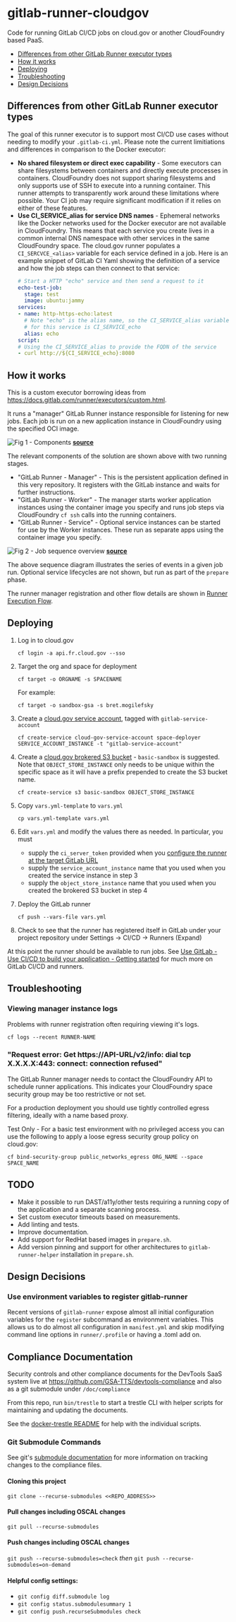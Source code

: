 # gitlab-runner-cloudgov
Code for running GitLab CI/CD jobs on cloud.gov or another CloudFoundry based
PaaS.


* [Differences from other GitLab Runner executor types](#differences-from-other-gitlab-runner-executor-types)
* [How it works](#how-it-works)
* [Deploying](#deploying)
* [Troubleshooting](#troubleshooting)
* [Design Decisions](#design-decisions)


## Differences from other GitLab Runner executor types

The goal of this runner executor is to support most CI/CD use cases without
needing to modify your `.gitlab-ci.yml`. Please note the current limitiations
and differences in comparison to the Docker executor:

* __No shared filesystem or direct exec capability__ - Some
  executors can share filesystems between containers and directly execute processes
  in containers. CloudFoundry does not support sharing filesystems and only supports
  use of SSH to execute into a running container. This runner attempts to transparently
  work around these limitations where possible. Your CI job may require significant
  modification if it relies on either of these features.
* __Use CI_SERVICE_alias for service DNS names__ - Ephemeral networks like the Docker networks
  used for the Docker executor are not available in CloudFoundry. This means
  that each service you create lives in a common internal DNS namespace with
  other services in the same CloudFoundry space. The cloud.gov runner populates
  a `CI_SERCVCE_<alias>` variable for each service defined in a job. Here is an
  example snippet of GitLab CI Yaml showing the definition of a service and how
  the job steps can then connect to that service:
  ~~~yaml
  # Start a HTTP "echo" service and then send a request to it
  echo-test-job:
    stage: test
    image: ubuntu:jammy
  services:
  - name: http-https-echo:latest
    # Note "echo" is the alias name, so the CI_SERVICE_alias variable key name
    # for this service is CI_SERVICE_echo
    alias: echo
  script:
  # Using the CI_SERVICE_alias to provide the FQDN of the service
  - curl http://${CI_SERVICE_echo}:8080
  ~~~

## How it works

This is a custom executor borrowing ideas from https://docs.gitlab.com/runner/executors/custom.html.

It runs a "manager" GitLab Runner instance responsible for listening for new
jobs. Each job is run on a new application instance in CloudFoundry using the
specified OCI image.

![Fig 1 - Components](doc/gitlab-runner-cf-driver-components.png)
__[source](doc/gitlab-runner-cf-driver-components.pu)__

The relevant components of the solution are shown above with two running stages.
* "GitLab Runner - Manager" - This is the persistent application defined in this
  very repository. It registers with the GitLab instance and waits for further
  instructions.
* "GitLab Runner - Worker" - The manager starts worker application instances
  using the container image you specify and runs job steps via CloudFoundry
  `cf ssh` calls into the running containers.
* "GitLab Runner - Service" - Optional service instances can be started for use
  by the Worker instances. These run as separate apps using the container
  image you specify.

![Fig 2 - Job sequence overview](doc/gitlab-runner-cf-driver-sequence.png)
__[source](doc/gitlab-runner-cf-sequence-overview.pu)__

The above sequence diagram illustrates the series of events in a given job run.
Optional service lifecycles are not shown, but run as part of the `prepare` phase.

The runner manager registration and other flow details are shown
in [Runner Execution Flow](https://gitlab.com/gitlab-org/gitlab-runner/-/tree/main/docs?ref_type=heads#runner-execution-flow).

## Deploying

1. Log in to cloud.gov
    ```
    cf login -a api.fr.cloud.gov --sso
    ```

2. Target the org and space for deployment
    ```
    cf target -o ORGNAME -s SPACENAME
    ```
    For example:
    ```
    cf target -o sandbox-gsa -s bret.mogilefsky
    ```

3. Create a [cloud.gov service account](https://cloud.gov/docs/services/cloud-gov-service-account/), tagged with `gitlab-service-account`
    ```
    cf create-service cloud-gov-service-account space-deployer SERVICE_ACCOUNT_INSTANCE -t "gitlab-service-account"
    ```

4. Create a [cloud.gov brokered S3 bucket](https://cloud.gov/docs/services/s3/) - `basic-sandbox` is suggested.
   Note that `OBJECT_STORE_INSTANCE` only needs to be unique within the specific space as it will have a prefix prepended to create the S3 bucket name.
    ```
    cf create-service s3 basic-sandbox OBJECT_STORE_INSTANCE
    ```

4. Copy `vars.yml-template` to `vars.yml`
    ```
    cp vars.yml-template vars.yml
    ```

5. Edit `vars.yml` and modify the values there as needed. In particular, you must
    * supply the `ci_server_token` provided when you [configure the runner at the target GitLab URL](https://docs.gitlab.com/ee/tutorials/create_register_first_runner/#create-and-register-a-project-runner)
    * supply the `service_account_instance` name that you used when you created the service instance in step 3
    * supply the `object_store_instance` name that you used when you created the brokered S3 bucket in step 4

6. Deploy the GitLab runner
    ```
    cf push --vars-file vars.yml
    ```
7. Check to see that the runner has registered itself in GitLab under your project
   repository under Settings -> CI/CD -> Runners (Expand)

At this point the runner should be available to run jobs. See [Use GitLab - Use CI/CD to build your application - Getting started](https://docs.gitlab.com/ee/ci/)
for much more on GitLab CI/CD and runners.

## Troubleshooting

### Viewing manager instance logs

Problems with runner registration often requiring viewing it's logs.

~~~
cf logs --recent RUNNER-NAME
~~~

### "Request error: Get https://API-URL/v2/info: dial tcp X.X.X.X:443: connect: connection refused"

The GitLab Runner manager needs to contact the CloudFoundry API to schedule
runner applications. This indicates your CloudFoundry space security group may
be too restrictive or not set.

For a production deployment you should use tightly controlled egress filtering,
ideally with a name based proxy.

Test Only - For a basic test environment with no privileged access you can use
the following to apply a loose egress security group policy on cloud.gov:

~~~
cf bind-security-group public_networks_egress ORG_NAME --space SPACE_NAME
~~~

## TODO

- Make it possible to run DAST/a11y/other tests requiring a running copy of the
  application and a separate scanning process.
- Set custom executor timeouts based on measurements.
- Add linting and tests.
- Improve documentation.
- Add support for RedHat based images in `prepare.sh`.
- Add version pinning and support for other architectures to `gitlab-runner-helper`
  installation in `prepare.sh`.

## Design Decisions

### Use environment variables to register gitlab-runner

Recent versions of `gitlab-runner` expose almost all initial configuration
variables for the `register` subcommand as environment variables. This allows
us to do almost all configuration in `manifest.yml` and skip modifying
command line options in `runner/.profile` or having a .toml add on.

## Compliance Documentation

Security controls and other compliance documents for the DevTools SaaS system live at https://github.com/GSA-TTS/devtools-compliance and also as a git submodule under `/doc/compliance`

From this repo, run `bin/trestle` to start a trestle CLI with helper scripts for maintaining and updating the documents.

See the [docker-trestle README](https://github.com/gsa-tts/docker-trestle) for help with the individual scripts.

### Git Submodule Commands

See git's [submodule documentation](https://git-scm.com/book/en/v2/Git-Tools-Submodules)
for more information on tracking changes to the compliance files.

#### Cloning this project

`git clone --recurse-submodules <<REPO_ADDRESS>>`

#### Pull changes including OSCAL changes

`git pull --recurse-submodules`

#### Push changes including OSCAL changes

`git push --recurse-submodules=check` _then_ `git push --recurse-submodules=on-demand`

#### Helpful config settings:

* `git config diff.submodule log`
* `git config status.submodulesummary 1`
* `git config push.recurseSubmodules check`
